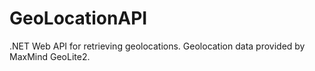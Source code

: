 # GeoLocationAPI
.NET Web API for retrieving geolocations. Geolocation data provided by MaxMind GeoLite2.
